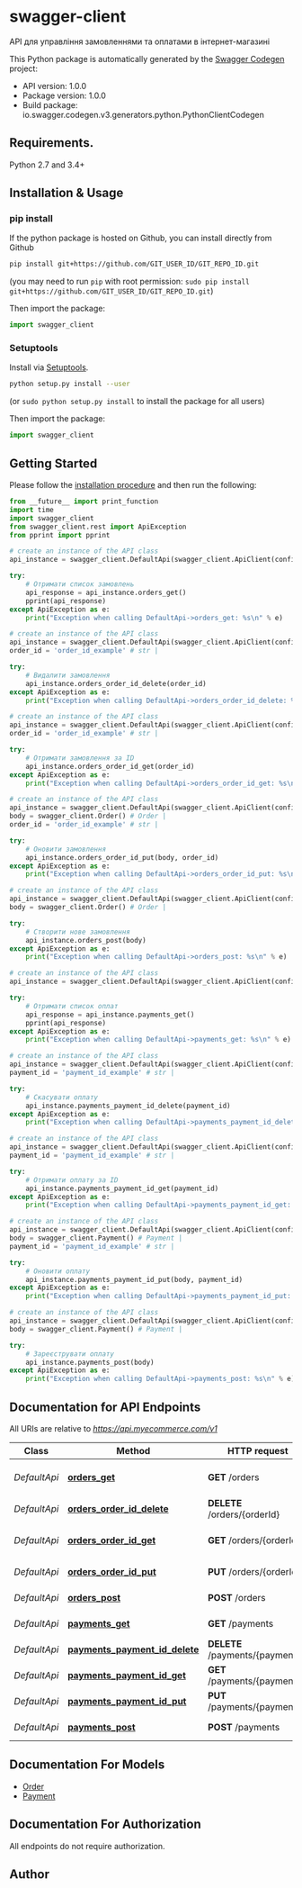 # swagger-client
API для управління замовленнями та оплатами в інтернет-магазині

This Python package is automatically generated by the [Swagger Codegen](https://github.com/swagger-api/swagger-codegen) project:

- API version: 1.0.0
- Package version: 1.0.0
- Build package: io.swagger.codegen.v3.generators.python.PythonClientCodegen

## Requirements.

Python 2.7 and 3.4+

## Installation & Usage
### pip install

If the python package is hosted on Github, you can install directly from Github

```sh
pip install git+https://github.com/GIT_USER_ID/GIT_REPO_ID.git
```
(you may need to run `pip` with root permission: `sudo pip install git+https://github.com/GIT_USER_ID/GIT_REPO_ID.git`)

Then import the package:
```python
import swagger_client 
```

### Setuptools

Install via [Setuptools](http://pypi.python.org/pypi/setuptools).

```sh
python setup.py install --user
```
(or `sudo python setup.py install` to install the package for all users)

Then import the package:
```python
import swagger_client
```

## Getting Started

Please follow the [installation procedure](#installation--usage) and then run the following:

```python
from __future__ import print_function
import time
import swagger_client
from swagger_client.rest import ApiException
from pprint import pprint

# create an instance of the API class
api_instance = swagger_client.DefaultApi(swagger_client.ApiClient(configuration))

try:
    # Отримати список замовлень
    api_response = api_instance.orders_get()
    pprint(api_response)
except ApiException as e:
    print("Exception when calling DefaultApi->orders_get: %s\n" % e)

# create an instance of the API class
api_instance = swagger_client.DefaultApi(swagger_client.ApiClient(configuration))
order_id = 'order_id_example' # str | 

try:
    # Видалити замовлення
    api_instance.orders_order_id_delete(order_id)
except ApiException as e:
    print("Exception when calling DefaultApi->orders_order_id_delete: %s\n" % e)

# create an instance of the API class
api_instance = swagger_client.DefaultApi(swagger_client.ApiClient(configuration))
order_id = 'order_id_example' # str | 

try:
    # Отримати замовлення за ID
    api_instance.orders_order_id_get(order_id)
except ApiException as e:
    print("Exception when calling DefaultApi->orders_order_id_get: %s\n" % e)

# create an instance of the API class
api_instance = swagger_client.DefaultApi(swagger_client.ApiClient(configuration))
body = swagger_client.Order() # Order | 
order_id = 'order_id_example' # str | 

try:
    # Оновити замовлення
    api_instance.orders_order_id_put(body, order_id)
except ApiException as e:
    print("Exception when calling DefaultApi->orders_order_id_put: %s\n" % e)

# create an instance of the API class
api_instance = swagger_client.DefaultApi(swagger_client.ApiClient(configuration))
body = swagger_client.Order() # Order | 

try:
    # Створити нове замовлення
    api_instance.orders_post(body)
except ApiException as e:
    print("Exception when calling DefaultApi->orders_post: %s\n" % e)

# create an instance of the API class
api_instance = swagger_client.DefaultApi(swagger_client.ApiClient(configuration))

try:
    # Отримати список оплат
    api_response = api_instance.payments_get()
    pprint(api_response)
except ApiException as e:
    print("Exception when calling DefaultApi->payments_get: %s\n" % e)

# create an instance of the API class
api_instance = swagger_client.DefaultApi(swagger_client.ApiClient(configuration))
payment_id = 'payment_id_example' # str | 

try:
    # Скасувати оплату
    api_instance.payments_payment_id_delete(payment_id)
except ApiException as e:
    print("Exception when calling DefaultApi->payments_payment_id_delete: %s\n" % e)

# create an instance of the API class
api_instance = swagger_client.DefaultApi(swagger_client.ApiClient(configuration))
payment_id = 'payment_id_example' # str | 

try:
    # Отримати оплату за ID
    api_instance.payments_payment_id_get(payment_id)
except ApiException as e:
    print("Exception when calling DefaultApi->payments_payment_id_get: %s\n" % e)

# create an instance of the API class
api_instance = swagger_client.DefaultApi(swagger_client.ApiClient(configuration))
body = swagger_client.Payment() # Payment | 
payment_id = 'payment_id_example' # str | 

try:
    # Оновити оплату
    api_instance.payments_payment_id_put(body, payment_id)
except ApiException as e:
    print("Exception when calling DefaultApi->payments_payment_id_put: %s\n" % e)

# create an instance of the API class
api_instance = swagger_client.DefaultApi(swagger_client.ApiClient(configuration))
body = swagger_client.Payment() # Payment | 

try:
    # Зареєструвати оплату
    api_instance.payments_post(body)
except ApiException as e:
    print("Exception when calling DefaultApi->payments_post: %s\n" % e)
```

## Documentation for API Endpoints

All URIs are relative to *https://api.myecommerce.com/v1*

Class | Method | HTTP request | Description
------------ | ------------- | ------------- | -------------
*DefaultApi* | [**orders_get**](docs/DefaultApi.md#orders_get) | **GET** /orders | Отримати список замовлень
*DefaultApi* | [**orders_order_id_delete**](docs/DefaultApi.md#orders_order_id_delete) | **DELETE** /orders/{orderId} | Видалити замовлення
*DefaultApi* | [**orders_order_id_get**](docs/DefaultApi.md#orders_order_id_get) | **GET** /orders/{orderId} | Отримати замовлення за ID
*DefaultApi* | [**orders_order_id_put**](docs/DefaultApi.md#orders_order_id_put) | **PUT** /orders/{orderId} | Оновити замовлення
*DefaultApi* | [**orders_post**](docs/DefaultApi.md#orders_post) | **POST** /orders | Створити нове замовлення
*DefaultApi* | [**payments_get**](docs/DefaultApi.md#payments_get) | **GET** /payments | Отримати список оплат
*DefaultApi* | [**payments_payment_id_delete**](docs/DefaultApi.md#payments_payment_id_delete) | **DELETE** /payments/{paymentId} | Скасувати оплату
*DefaultApi* | [**payments_payment_id_get**](docs/DefaultApi.md#payments_payment_id_get) | **GET** /payments/{paymentId} | Отримати оплату за ID
*DefaultApi* | [**payments_payment_id_put**](docs/DefaultApi.md#payments_payment_id_put) | **PUT** /payments/{paymentId} | Оновити оплату
*DefaultApi* | [**payments_post**](docs/DefaultApi.md#payments_post) | **POST** /payments | Зареєструвати оплату

## Documentation For Models

 - [Order](docs/Order.md)
 - [Payment](docs/Payment.md)

## Documentation For Authorization

 All endpoints do not require authorization.


## Author


